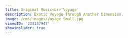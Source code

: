 ```yaml
---
title: Original Music<br>'Voyage'
description: Exotic Voyage Through Another Dimension.
image: /cms/images/Voyage Small.jpg
vimeoID: '234137947'
showinslider: true
---
```










